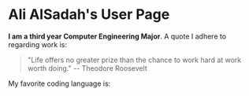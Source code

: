 # Ali AlSadah's User Page
**I am a third year Computer Engineering Major**. A quote I adhere to regarding work is:
> "Life offers no greater prize than the chance to work hard at work worth doing." -- Theodore Roosevelt

My favorite coding language is:
